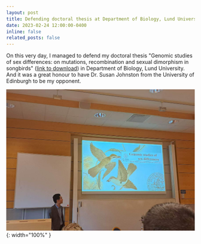 ```yaml
---
layout: post
title: Defending doctoral thesis at Department of Biology, Lund University
date: 2023-02-24 12:00:00-0400
inline: false
related_posts: false
---
```


On this very day, I managed to defend my doctoral thesis "Genomic studies of sex differences: on mutations, recombination and sexual dimorphism in songbirds" (<a href="https://lucris.lub.lu.se/ws/portalfiles/portal/135159563/Thesis_Hongkai_Zhang_without_papers.pdf">link to download</a>) in Department of Biology, Lund University. And it was a great honour to have Dr. Susan Johnston from the University of Edinburgh to be my opponent.

![](/assets/img/thesis_defense_1.jpg){: width="100%" }
